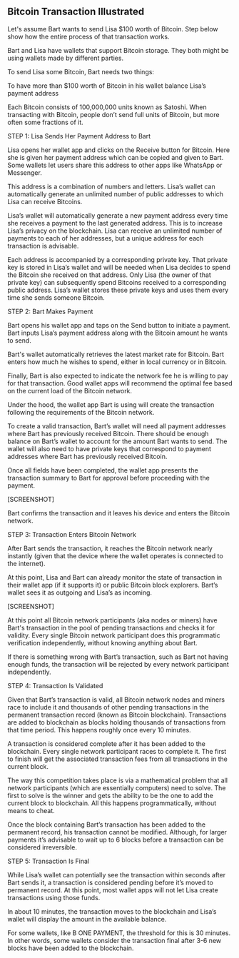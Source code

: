 
## Bitcoin Transaction Illustrated

Let's assume Bart wants to send Lisa $100 worth of Bitcoin. Step below show how the entire process of that transaction works.

Bart and Lisa have wallets that support Bitcoin storage. They both might be using wallets made by different parties. 

To send Lisa some Bitcoin, Bart needs two things:

To have more than $100 worth of Bitcoin in his wallet balance
Lisa’s payment address

Each Bitcoin consists of 100,000,000 units known as Satoshi. When transacting with Bitcoin, people don’t send full units of Bitcoin, but more often some fractions of it.


STEP 1: Lisa Sends Her Payment Address to Bart

Lisa opens her wallet app and clicks on the Receive button for Bitcoin. Here she is given her payment address which can be copied and given to Bart. Some wallets let users share this address to other apps like WhatsApp or Messenger.




This address is a combination of numbers and letters. Lisa’s wallet can automatically generate an unlimited number of public addresses to which Lisa can receive Bitcoins. 

Lisa’s wallet will automatically generate a new payment address every time she receives a payment to the last generated address. This is to increase Lisa’s privacy on the blockchain. Lisa can receive an unlimited number of payments to each of her addresses, but a unique address for each transaction is advisable.


Each address is accompanied by a corresponding private key. That private key is stored in Lisa’s wallet and will be needed when Lisa decides to spend the Bitcoin she received on that address. Only Lisa (the owner of that private key) can subsequently spend Bitcoins received to a corresponding public address. Lisa’s wallet stores these private keys and uses them every time she sends someone Bitcoin.



STEP 2: Bart Makes Payment


Bart opens his wallet app and taps on the Send button to initiate a payment. Bart inputs Lisa’s payment address along with the Bitcoin amount he wants to send.

Bart's wallet automatically retrieves the latest market rate for Bitcoin. Bart enters how much he wishes to spend, either in local currency or in Bitcoin.

Finally, Bart is also expected to indicate the network fee he is willing to pay for that transaction. Good wallet apps will recommend the optimal fee based on the current load of the Bitcoin network.


Under the hood, the wallet app Bart is using will create the transaction following the requirements of the Bitcoin network. 


To create a valid transaction, Bart’s wallet will need all payment addresses where Bart has previously received Bitcoin. There should be enough balance on Bart’s wallet to account for the amount Bart wants to send. The wallet will also need to have private keys that correspond to payment addresses where Bart has previously received Bitcoin. 


Once all fields have been completed, the wallet app presents the transaction summary to Bart for approval before proceeding with the payment.

[SCREENSHOT]

Bart confirms the transaction and it leaves his device and enters the Bitcoin network.



STEP 3: Transaction Enters Bitcoin Network 

After Bart sends the transaction, it reaches the Bitcoin network nearly instantly (given that the device where the wallet operates is connected to the internet). 

At this point, Lisa and Bart can already monitor the state of transaction in their wallet app (if it supports it) or public Bitcoin block explorers. Bart’s wallet sees it as outgoing and Lisa’s as incoming.

[SCREENSHOT] 

At this point all Bitcoin network participants (aka nodes or miners) have Bart's transaction in the pool of pending transactions and checks it for validity. Every single Bitcoin network participant does this programmatic verification independently, without knowing anything about Bart.

If there is something wrong with Bart’s transaction, such as Bart not having enough funds, the transaction will be rejected by every network participant independently. 



STEP 4: Transaction Is Validated

Given that Bart’s transaction is valid, all Bitcoin network nodes and miners race to include it and thousands of other pending transactions in the permanent transaction record (known as Bitcoin blockchain). Transactions are added to blockchain as blocks holding thousands of transactions from that time period. This happens roughly once every 10 minutes.

A transaction is considered complete after it has been added to the blockchain. Every single network participant races to complete it. The first to finish will get the associated transaction fees from all transactions in the current block.

The way this competition takes place is via a mathematical problem that all network participants (which are essentially computers) need to solve. The first to solve is the winner and gets the ability to be the one to add the current block to blockchain. All this happens programmatically, without means to cheat.


Once the block containing Bart’s transaction has been added to the permanent record, his transaction cannot be modified. Although, for larger payments it’s advisable to wait up to 6 blocks before a transaction can be considered irreversible.




STEP 5: Transaction Is Final


While Lisa’s wallet can potentially see the transaction within seconds after Bart sends it, a transaction is considered pending before it’s moved to permanent record. At this point, most wallet apps will not let Lisa create transactions using those funds. 

In about 10 minutes, the transaction moves to the blockchain and Lisa’s wallet will display the amount in the available balance. 

For some wallets, like B ONE PAYMENT, the threshold for this is 30 minutes. In other words, some wallets consider the transaction final after 3-6 new blocks have been added to the blockchain.

